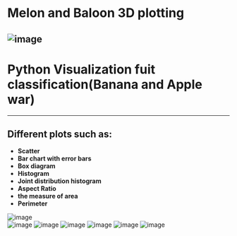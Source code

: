 
# Melon and Baloon 3D plotting    

![image](https://user-images.githubusercontent.com/97127734/149613952-61808bf2-1f47-4fe9-a267-e1b013744f2c.png)
---



# Python Visualization fuit classification(Banana and Apple war)
---
**Different plots such as:**
---
* **Scatter**  
* **Bar chart with error bars**  
* **Box diagram**  
* **Histogram**  
* **Joint distribution histogram**  
* **Aspect Ratio**  
* **the measure of area**  
* **Perimeter**  

![image](https://user-images.githubusercontent.com/97127734/149613218-94da8357-21d5-40d5-a4c2-6e1f4f45f470.png)   
![image](https://user-images.githubusercontent.com/97127734/149613686-1a4f0d99-d010-4726-b7e8-4bda142d9016.png)
![image](https://user-images.githubusercontent.com/97127734/149613688-4afd7b2a-ba64-4569-b996-4f8d5b4080d4.png)
![image](https://user-images.githubusercontent.com/97127734/149613694-33ff3018-fb2c-4437-9569-75678c8d77e5.png)
![image](https://user-images.githubusercontent.com/97127734/149613698-af57f784-a199-4087-975b-e67d7c858cd8.png)
![image](https://user-images.githubusercontent.com/97127734/149613703-8ed66b04-062d-49d1-9463-2f4357e86f74.png)
![image](https://user-images.githubusercontent.com/97127734/149613709-f2338d47-bd05-4a84-ad3d-542b206dc98b.png)
